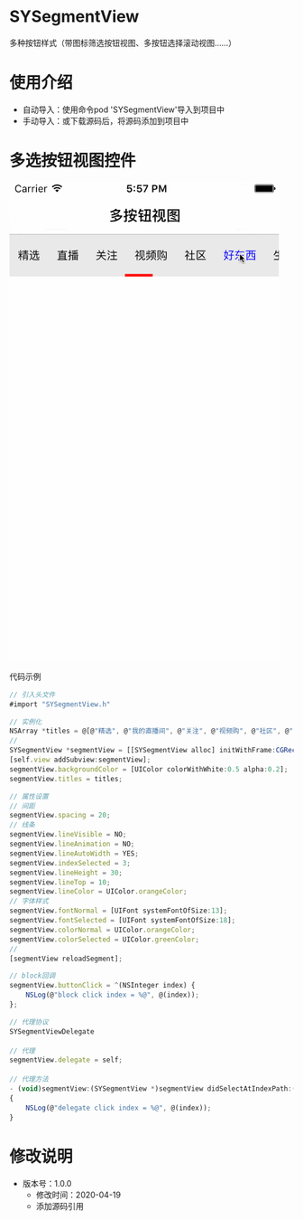 # SYSegmentView
多种按钮样式（带图标筛选按钮视图、多按钮选择滚动视图……）

# 使用介绍
* 自动导入：使用命令pod 'SYSegmentView'导入到项目中
* 手动导入：或下载源码后，将源码添加到项目中

# 多选按钮视图控件
![moreButton.gif](./images/moreButton.gif)


代码示例
``` javascript
// 引入头文件
#import "SYSegmentView.h"
``` 

``` javascript
// 实例化
NSArray *titles = @[@"精选", @"我的直播间", @"关注", @"视频购", @"社区", @"好东西", @"生活", @"数码", @"亲子", @"风尚", @"美食"];
//
SYSegmentView *segmentView = [[SYSegmentView alloc] initWithFrame:CGRectMake(0.0, 0.0, self.view.frame.size.width, 50.0)];
[self.view addSubview:segmentView];
segmentView.backgroundColor = [UIColor colorWithWhite:0.5 alpha:0.2];
segmentView.titles = titles;
``` 

``` javascript
// 属性设置
// 间距
segmentView.spacing = 20;
// 线条
segmentView.lineVisible = NO;
segmentView.lineAnimation = NO;
segmentView.lineAutoWidth = YES;
segmentView.indexSelected = 3;
segmentView.lineHeight = 30;
segmentView.lineTop = 10;
segmentView.lineColor = UIColor.orangeColor;
// 字体样式
segmentView.fontNormal = [UIFont systemFontOfSize:13];
segmentView.fontSelected = [UIFont systemFontOfSize:18];
segmentView.colorNormal = UIColor.orangeColor;
segmentView.colorSelected = UIColor.greenColor;
// 
[segmentView reloadSegment];
```

``` javascript
// block回调
segmentView.buttonClick = ^(NSInteger index) {
	NSLog(@"block click index = %@", @(index));
};
``` 

``` javascript
// 代理协议
SYSegmentViewDelegate

// 代理
segmentView.delegate = self;

// 代理方法
- (void)segmentView:(SYSegmentView *)segmentView didSelectAtIndexPath:(NSInteger)index
{
    NSLog(@"delegate click index = %@", @(index));
}

``` 


# 修改说明
* 版本号：1.0.0
  * 修改时间：2020-04-19
  * 添加源码引用




